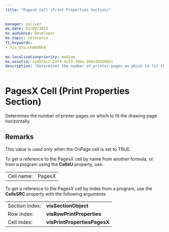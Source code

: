 ```yaml
---
title: "PagesX Cell (Print Properties Section)"
 
 
manager: soliver
ms.date: 03/09/2015
ms.audience: Developer
ms.topic: reference
f1_keywords:
- Vis_DSS.chm60064
 
ms.localizationpriority: medium
ms.assetid: a10bf4c2-24f4-4c53-39ba-2b8cd5b50d2c
description: "Determines the number of printer pages on which to fit the drawing page horizontally."
---
```


# PagesX Cell (Print Properties Section)

Determines the number of printer pages on which to fit the drawing page horizontally. 
  
## Remarks

This value is used only when the OnPage cell is set to TRUE. 
  
To get a reference to the PagesX cell by name from another formula, or from a program using the **CellsU** property, use: 
  
|||
|:-----|:-----|
| Cell name:  <br/> | PagesX  <br/> |
   
To get a reference to the PagesX cell by index from a program, use the **CellsSRC** property with the following arguments: 
  
|||
|:-----|:-----|
| Section index:  <br/> |**visSectionObject** <br/> |
| Row index:  <br/> |**visRowPrintProperties** <br/> |
| Cell index:  <br/> |**visPrintPropertiesPagesX** <br/> |
   

